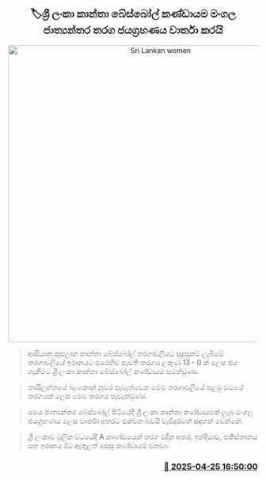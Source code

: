 <p align='center'><b><h2 align='center' title='Sri Lankan women's baseball team records historic maiden international victory'>🏷ශ්‍රී ලංකා කාන්තා බේස්බෝල් කණ්ඩායම මංගල ජාත්‍යන්තර තරග ජයග්‍රහණය වාර්තා කරයි</h2></b></p>
<p align='center'><img src='https://helakuru.sgp1.cdn.digitaloceanspaces.com/esana/images/lib/women-baseball.jpg' width='600' alt='Sri Lankan women's baseball team records historic maiden international victory'></p>

> ආසියානු කුසලාන කාන්තා බේස්බෝල් තරගාවලියට සුදුසුකම් ලැබීමේ තරගාවලියේ ඉරානයට එරෙහිව පැවති තරගය ලකුණු 13 - 0 ක් ලෙස ජය ගැනීමට ශ්‍රී ලංකා කාන්තා බේස්බෝල් කණ්ඩායම සමත්වුණා.

> තායිලන්තයේ බැංකොක් නුවර පැවැත්වෙන මෙම තරගාවලියේ පළමු වටයේ තරගයක් ලෙස මෙම තරගය පැවැත්වුණා.  

> මෙය ජාත්‍යන්තර බේස්බෝල් පිටියේදී ශ්‍රී ලංකා කාන්තා කණ්ඩායමක් ලැබූ මංගල ජයග්‍රහණය ලෙස වාර්තා අතරට එක්වන බවයි වැඩිදුරටත් සඳහන් වෙන්නේ.

> ශ්‍රී ලංකාව මූලික වටයේදී A කාණ්ඩයෙන් තරග වදින අතර, ඉන්දියාව, පකිස්තානය සහ ඉරානය ඊට ඇතුළත් සෙසු කණ්ඩායම් වනවා.



<h3 align='right'><a href='https://www.helakuru.lk/esana/p/109563/'>📅 2025-04-25 16:50:00</a></h3>
